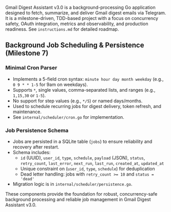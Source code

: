 Gmail Digest Assistant v3.0 is a background-processing Go application designed to fetch, summarize, and deliver Gmail digest emails via Telegram. It is a milestone-driven, TDD-based project with a focus on concurrency safety, OAuth integration, metrics and observability, and production readiness. See `instructions.md` for detailed roadmap.

## Background Job Scheduling & Persistence (Milestone 7)

### Minimal Cron Parser
- Implements a 5-field cron syntax: `minute hour day month weekday` (e.g., `0 9 * * 1-5` for 9am on weekdays).
- Supports `*`, single values, comma-separated lists, and ranges (e.g., `1,15,30` or `1-5`).
- No support for step values (e.g., `*/5`) or named days/months.
- Used to schedule recurring jobs for digest delivery, token refresh, and maintenance.
- See `internal/scheduler/cron.go` for implementation.

### Job Persistence Schema
- Jobs are persisted in a SQLite table (`jobs`) to ensure reliability and recovery after restart.
- Schema includes:
  - `id` (UUID), `user_id`, `type`, `schedule`, `payload` (JSON), `status`, `retry_count`, `last_error`, `next_run`, `last_run`, `created_at`, `updated_at`
  - Unique constraint on (`user_id`, `type`, `schedule`) for deduplication
  - Dead letter handling: jobs with `retry_count >= 10` and `status = 'dead'`
- Migration logic is in `internal/scheduler/persistence.go`.

These components provide the foundation for robust, concurrency-safe background processing and reliable job management in Gmail Digest Assistant v3.0.